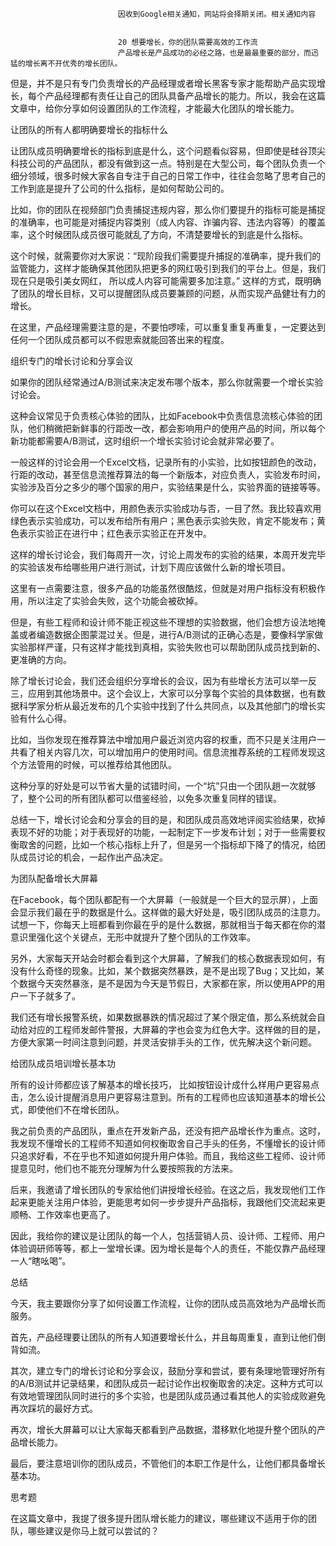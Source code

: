 
                            
                            因收到Google相关通知，网站将会择期关闭。相关通知内容
                            
                            
                            20 想要增长，你的团队需要高效的工作流
                            产品增长是产品成功的必经之路，也是最最重要的部分，而迅猛的增长离不开优秀的增长团队。

但是，并不是只有专门负责增长的产品经理或者增长黑客专家才能帮助产品实现增长，每个产品经理都有责任让自己的团队具备产品增长的能力。所以，我会在这篇文章中，给你分享如何设置团队的工作流程，才能最大化团队的增长能力。

让团队的所有人都明确要增长的指标什么

让团队成员明确要增长的指标到底是什么，这个问题看似容易，但即使是硅谷顶尖科技公司的产品团队，都没有做到这一点。特别是在大型公司，每个团队负责一个细分领域，很多时候大家各自专注于自己的日常工作中，往往会忽略了思考自己的工作到底是提升了公司的什么指标，是如何帮助公司的。

比如，你的团队在视频部门负责捕捉违规内容，那么你们要提升的指标可能是捕捉的准确率，也可能是对捕捉内容类别（成人内容、诈骗内容、违法内容等）的覆盖率，这个时候团队成员很可能就乱了方向，不清楚要增长的到底是什么指标。

这个时候，就需要你对大家说：“现阶段我们需要提升捕捉的准确率，提升我们的监管能力，这样才能确保其他团队把更多的网红吸引到我们的平台上。但是，我们现在只是吸引美女网红， 所以成人内容可能需要多加注意。” 这样的方式，既明确了团队的增长目标，又可以提醒团队成员要兼顾的问题，从而实现产品健壮有力的增长。

在这里，产品经理需要注意的是，不要怕啰嗦，可以重复重复再重复，一定要达到任何一个团队成员都可以不假思索就能回答出来的程度。

组织专门的增长讨论和分享会议

如果你的团队经常通过A/B测试来决定发布哪个版本，那么你就需要一个增长实验讨论会。

这种会议常见于负责核心体验的团队，比如Facebook中负责信息流核心体验的团队，他们稍微把新鲜事的行距改一改，都会影响用户的使用产品的时间，所以每个新功能都需要A/B测试，这时组织一个增长实验讨论会就非常必要了。

一般这样的讨论会用一个Excel文档，记录所有的小实验，比如按钮颜色的改动，行距的改动，甚至信息流推荐算法的每一个新版本，对应负责人，实验发布时间，实验涉及百分之多少的哪个国家的用户，实验结果是什么，实验界面的链接等等。

你可以在这个Excel文档中，用颜色表示实验成功与否，一目了然。我比较喜欢用绿色表示实验成功，可以发布给所有用户；黑色表示实验失败，肯定不能发布；黄色表示实验正在进行中；红色表示实验正在开发中。

这样的增长讨论会，我们每周开一次，讨论上周发布的实验的结果，本周开发完毕的实验该发布给哪些用户进行测试，计划下周应该做什么新的增长项目。

这里有一点需要注意，很多产品的功能虽然很酷炫，但就是对用户指标没有积极作用，所以注定了实验会失败，这个功能会被砍掉。

但是，有些工程师和设计师不能正视这些不理想的实验数据，他们会想方设法地掩盖或者编造数据企图蒙混过关。但是，进行A/B测试的正确心态是，要像科学家做实验那样严谨，只有这样才能找到真相，实验失败也可以帮助团队成员找到新的、更准确的方向。

除了增长讨论会，我们还会组织分享增长的会议，因为有些增长方法可以举一反三，应用到其他场景中。这个会议上，大家可以分享每个实验的具体数据，也有数据科学家分析从最近发布的几个实验中找到了什么共同点，以及其他部门的增长实验有什么心得。

比如，当你发现在推荐算法中增加用户最近浏览内容的权重，而不只是关注用户一共看了相关内容几次，可以增加用户的使用时间。信息流推荐系统的工程师发现这个方法管用的时候，可以推荐给其他团队。

这种分享的好处是可以节省大量的试错时间，一个“坑”只由一个团队趟一次就够了，整个公司的所有团队都可以借鉴经验，以免多次重复同样的错误。

总结一下，增长讨论会和分享会的目的是，和团队成员高效地评阅实验结果，砍掉表现不好的功能；对于表现好的功能，一起制定下一步发布计划；对于一些需要权衡取舍的问题，比如一个核心指标上升了，但是另一个指标却下降了的情况，给团队成员讨论的机会，一起作出产品决定。

为团队配备增长大屏幕

在Facebook，每个团队都配有一个大屏幕（一般就是一个巨大的显示屏），上面会显示我们最在乎的数据是什么。这样做的最大好处是，吸引团队成员的注意力。试想一下，你每天上班都看到你最在乎的是什么数据，那就相当于每天都在你的潜意识里强化这个关键点，无形中就提升了整个团队的工作效率。

另外，大家每天开站会时都会看到这个大屏幕，了解我们的核心数据表现如何，有没有什么奇怪的现象。比如，某个数据突然暴跌，是不是出现了Bug；又比如，某个数据今天突然暴涨，是不是因为今天是节假日，大家都在家，所以使用APP的用户一下子就多了。

我们还有增长报警系统，如果数据暴跌的情况超过了某个限定值，那么系统就会自动给对应的工程师发邮件警报，大屏幕的字也会变为红色大字。这样做的目的是，方便大家第一时间注意到问题，并灵活安排手头的工作，优先解决这个新问题。

给团队成员培训增长基本功

所有的设计师都应该了解基本的增长技巧， 比如按钮设计成什么样用户更容易点击，怎么设计提醒消息用户更容易注意到。所有的工程师也应该知道基本的增长公式，即使他们不在增长团队。

我之前负责的产品团队，重点在开发新产品，还没有把产品增长作为重点。这时， 我发现不懂增长的工程师不知道如何权衡取舍自己手头的任务，不懂增长的设计师只追求好看，不在乎也不知道如何提升用户体验。而且，我给这些工程师、设计师提意见时，他们也不能充分理解为什么要按照我的方法来。

后来，我邀请了增长团队的专家给他们讲授增长经验。在这之后，我发现他们工作起来更能关注用户体验，更能思考如何一步步提升产品指标，我跟他们交流起来更顺畅、工作效率也更高了。

因此，我给你的建议是让团队的每一个人，包括营销人员、设计师、工程师、用户体验调研师等等，都上一堂增长课。因为增长是每个人的责任，不能仅靠产品经理一人“瞎吆喝”。

总结

今天，我主要跟你分享了如何设置工作流程，让你的团队成员高效地为产品增长而服务。

首先，产品经理要让团队的所有人知道要增长什么，并且每周重复，直到让他们倒背如流。

其次，建立专门的增长讨论和分享会议，鼓励分享和尝试，要有条理地管理好所有的A/B测试并记录结果，和团队成员一起讨论作出权衡取舍的决定。这种方式可以有效地管理团队同时进行的多个实验，也是团队成员通过看其他人的实验成败避免再次踩坑的最好方式。

再次，增长大屏幕可以让大家每天都看到产品数据，潜移默化地提升整个团队的产品增长能力。

最后，要注意培训你的团队成员，不管他们的本职工作是什么，让他们都具备增长基本功。

思考题

在这篇文章中，我提了很多提升团队增长能力的建议，哪些建议不适用于你的团队，哪些建议是你马上就可以尝试的？

                        
                        
                            